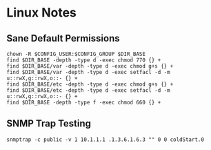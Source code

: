# Linux Notes

## Sane Default Permissions

```shell
chown -R $CONFIG_USER:$CONFIG_GROUP $DIR_BASE
find $DIR_BASE -depth -type d -exec chmod 770 {} +
find $DIR_BASE/var -depth -type d -exec chmod g+s {} +
find $DIR_BASE/var -depth -type d -exec setfacl -d -m u::rwX,g::rwX,o::- {} +
find $DIR_BASE/etc -depth -type d -exec chmod g+s {} +
find $DIR_BASE/etc -depth -type d -exec setfacl -d -m u::rwX,g::rwX,o::- {} +
find $DIR_BASE -depth -type f -exec chmod 660 {} +
```

## SNMP Trap Testing

```shell
snmptrap -c public -v 1 10.1.1.1 .1.3.6.1.6.3 "" 0 0 coldStart.0
```

